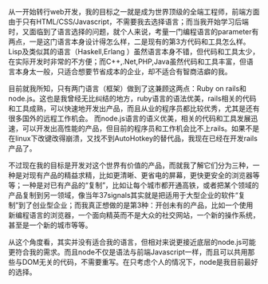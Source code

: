 从一开始转行web开发，我的目标之一就是成为世界顶级的全端工程师，前端方面由于只有HTML/CSS/Javascript，不需要我去选择语言；而当我开始学习后端时，又面临到了语言选择的问题，就个人来说，考量一门编程语言的parameter有两点，一是这门语言本身设计得怎么样，二是现有的第3方代码和工具怎么样。
Lisp及类似其的语言（Haskell,Erlang ）虽然语言本身不错，但代码和工具太少，在实际开发时非常的不方便；而C++,.Net,PHP,Java虽然代码和工具丰富，但语言本身太一般，只适合想要节省成本的企业，却不适合有智商洁癖的我。

目前就我所知，只有两门语言（框架）做到了这兼顾这两点：Ruby on rails和node.js。这也是我曾经无比纠结的地方，ruby语言的语法优美，rails相关的代码和工具成熟，可以快速地开发出产品，而且从业的程序员都比较优秀，尤其是还有很多国外的远程工作机会。
而node.js语言的语义优美，相关的代码和工具发展迅速，可以开发出高性能的产品，但目前的程序员和工作机会比不上rails。如果不是在linux下改键改得崩溃，又找不到AutoHotkey的替代品，我现在已经在开发rails产品了。

不过现在我的目标是开发对这个世界有价值的产品，而就我了解它们分为三种，一种是对现有产品的精益求精，比如更清晰、更省电的屏幕，更快更安全的浏览器等等；一种是对已有产品的“复制”，比如让每个城市都开通高铁，或者把某个领域的产品复制到另一领域，像当年37signals其实就是把适用于大型企业的软件“复制”到了创业型企业；而我真正想做的是第3种：开创未有的产品，比如一个使用新编程语言的浏览器，一个面向精英而不是大众的社交网站，一个新的操作系统，甚至是一个新的城市等等。

从这个角度看，其实并没有适合我的语言，但相对来说更接近底层的node.js可能更符合我的需求。而且node不仅是语法与前端Javascript一样，而且可以共用那些与DOM无关的代码，不需要重写。在只考虑个人的情况下，node是我目前最好的选择。